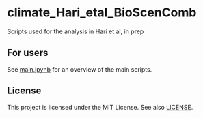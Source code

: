 
# climate_Hari_etal_BioScenComb

Scripts used for the analysis in Hari et al, in prep

## For users

See [main.ipynb](./main.ipynb) for an overview of the main scripts. 

## License
This project is licensed under the MIT License. See also [LICENSE](./LICENSE).


